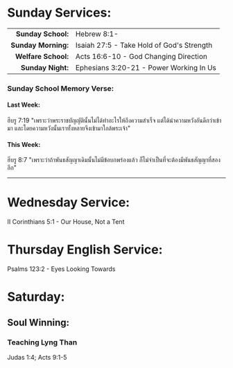 # Sunday Services:

| | |
| --:|:-- |
| **Sunday School:**  |	Hebrew 8:1-
| **Sunday Morning:** | Isaiah 27:5 - Take Hold of God's Strength
| **Welfare School:** |	Acts 16:6-10 - God Changing Direction
| **Sunday Night:**   | Ephesians 3:20-21 - Power Working In Us

### Sunday School Memory Verse:
#### Last Week: 
ฮีบรู 7:19 "เพราะว่าพระราชบัญญัตินั้นไม่ได้ทำอะไรให้ถึงความสำเร็จ แต่ได้นำความหวังอันดีกว่าเข้ามา และโดยความหวังนั้นเราทั้งหลายจึงเข้ามาใกล้พระเจ้า"

#### This Week:
ฮีบรู 8:7 "เพราะว่าถ้าพันธสัญญาเดิมนั้นไม่มีข้อบกพร่องแล้ว ก็ไม่จำเป็นที่จะต้องมีพันธสัญญาที่สองอีก"

---
# Wednesday Service:
II Corinthians 5:1 - Our House, Not a Tent

# Thursday English Service:
Psalms 123:2 - Eyes Looking Towards

# Saturday:

## Soul Winning:

### Teaching Lyng Than
Judas 1:4; Acts 9:1-5